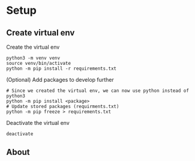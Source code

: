 # Setup

## Create virtual env

Create the virtual env

```
python3 -m venv venv
source venv/bin/activate
python -m pip install -r requirements.txt
```

(Optional) Add packages to develop further

```
# Since we created the virtual env, we can now use python instead of python3
python -m pip install <package>
# Update stored packages (requirments.txt)
python -m pip freeze > requirements.txt
```

Deactivate the virtual env

```
deactivate
```

## About
